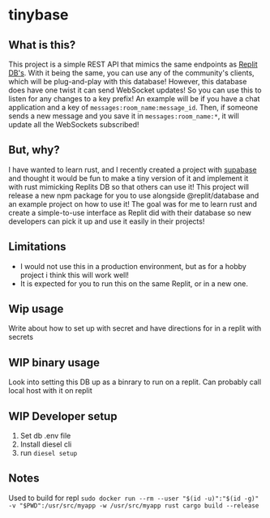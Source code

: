 # tinybase

## What is this?
This project is a simple REST API that mimics the same endpoints as [Replit DB's](https://docs.replit.com/hosting/database-faq). With it being the same, you can use any of the community's clients, which will be plug-and-play with this database! However, this database does have one twist it can send WebSocket updates! So you can use this to listen for any changes to a key prefix! An example will be if you have a chat application and a key of `messages:room_name:message_id`. Then, if someone sends a new message and you save it in `messages:room_name:*`, it will update all the WebSockets subscribed!

## But, why?
I have wanted to learn rust, and I recently created a project with [supabase](https://supabase.com/) and thought it would be fun to make a tiny version of it and implement it with rust mimicking Replits DB so that others can use it! This project will release a new npm package for you to use alongside @replit/database and an example project on how to use it! The goal was for me to learn rust and create a simple-to-use interface as Replit did with their database so new developers can pick it up and use it easily in their projects!

## Limitations
* I would not use this in a production environment, but as for a hobby project i think this will work well!
* It is expected for you to run this on the same Replit, or in a new one.


## Wip usage
Write about how to set up with secret and have directions for in a replit with secrets

## WIP binary usage
Look into setting this DB up as a binrary to run on a replit. Can probably call local host with it on replit

## WIP Developer setup
1. Set db .env file
2. Install diesel cli
3. run `diesel setup`


## Notes
Used to build for repl `sudo docker run --rm --user "$(id -u)":"$(id -g)" -v "$PWD":/usr/src/myapp -w /usr/src/myapp rust cargo build --release`
